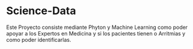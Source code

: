 # Science-Data 
Este Proyecto consiste mediante  Phyton y Machine Learning como poder apoyar a los Expertos en Medicina y si los pacientes tienen o Arritmias y como poder identificarlas.


